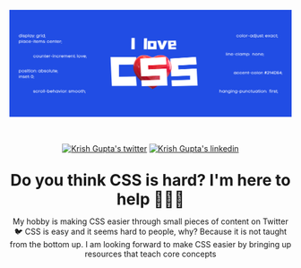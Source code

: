 <div align="center">
  <p><img alt="Welcome to Krish Gupta's github profile" src="assets/Banner.png" height="60%" /></p>
  <br width="100%"  />
  <p>
    <a href="https://twitter.com/@krshkodes"><img src="https://img.shields.io/badge/krshkodes-1DA1F2?style=for-the-badge&logo=twitter&logoColor=white" alt="Krish Gupta's twitter"></a>
    <a href="https://www.linkedin.com/in/krshkodes"><img src="https://img.shields.io/badge/LinkedIn-0077B5?style=for-the-badge&logo=linkedin&logoColor=white" alt="Krish Gupta's linkedin"></a>
  </p>
  <br width="100%"  />
  <h1 style="margin: 0;">Do you think CSS is hard? I'm here to help 🙋🏻‍♂️</h1>
  <p>My hobby is making CSS easier through small pieces of content on Twitter 🐦 CSS is easy and it seems hard to people, why? Because it is not taught from the bottom up. I am looking forward to make CSS easier by bringing up resources that teach core concepts</p>
</div align="center">
